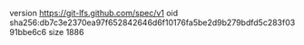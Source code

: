 version https://git-lfs.github.com/spec/v1
oid sha256:db7c3e2370ea97f652842646d6f10176fa5be2d9b279bdfd5c283f0391bbe6c6
size 1886
